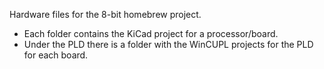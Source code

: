 Hardware files for the 8-bit homebrew project.

* Each folder contains the KiCad project for a processor/board.
* Under the PLD there is a folder with the WinCUPL projects for the PLD for each board.
